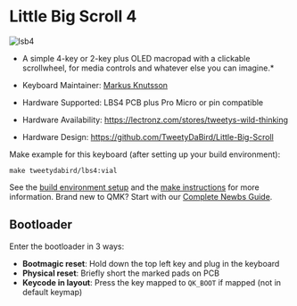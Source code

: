 # Little Big Scroll 4

![lsb4](https://i.imgur.com/MMGSDz2h.jpeg)

* A simple 4-key or 2-key plus OLED macropad with a clickable scrollwheel, for media controls and whatever else you can imagine.*

* Keyboard Maintainer: [Markus Knutsson](https://github.com/TweetyDaBird/)
* Hardware Supported: LBS4 PCB plus Pro Micro or pin compatible
* Hardware Availability: https://lectronz.com/stores/tweetys-wild-thinking
* Hardware Design: https://github.com/TweetyDaBird/Little-Big-Scroll


Make example for this keyboard (after setting up your build environment):

    make tweetydabird/lbs4:vial

See the [build environment setup](https://docs.qmk.fm/#/getting_started_build_tools) and the [make instructions](https://docs.qmk.fm/#/getting_started_make_guide) for more information. 
Brand new to QMK? Start with our [Complete Newbs Guide](https://docs.qmk.fm/#/newbs).

## Bootloader

Enter the bootloader in 3 ways:

* **Bootmagic reset**: Hold down the top left key and plug in the keyboard
* **Physical reset**: Briefly short the marked pads on PCB
* **Keycode in layout**: Press the key mapped to `QK_BOOT` if mapped (not in default keymap)
